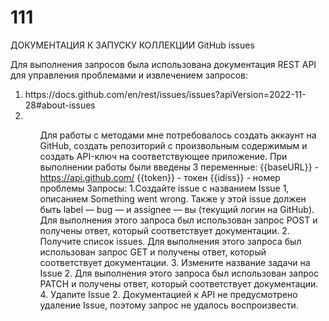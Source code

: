 # 111
ДОКУМЕНТАЦИЯ К ЗАПУСКУ КОЛЛЕКЦИИ GitHub issues

<p>Для выполнения запросов была использована документация REST API для управления проблемами и извлечением запросов:<p>
 
<ol>
<li>https://docs.github.com/en/rest/issues/issues?apiVersion=2022-11-28#about-issues<li>
<ol>
 
Для работы с методами мне потребовалось создать аккаунт на GitHub, создать репозиторий с произвольным содержимым и создать API-ключ на соответствующее приложение.
При выполнении работы были введены 3 переменные: 
{{baseURL}} - https://api.github.com/
{{token}} - токен
{{idiss}} - номер проблемы
Запросы:
1.Создайте issue с названием Issue 1, описанием Something went wrong. Также у этой issue должен быть label — bug — и assignee — вы (текущий логин на GitHub).
 Для выполнения этого запроса был использован запрос POST  и получены ответ, который соответствует документации.
2. Получите список issues.
Для выполнения этого запроса был использован запрос GET и получены ответ, который соответствует документации.
3. Измените название задачи на Issue 2.
Для выполнения этого запроса был использован запрос PATCH  и получены ответ, который соответствует документации.
4. Удалите Issue 2.
Документацией к API не предусмотрено удаление  Issue, поэтому запрос не удалось воспроизвести.
